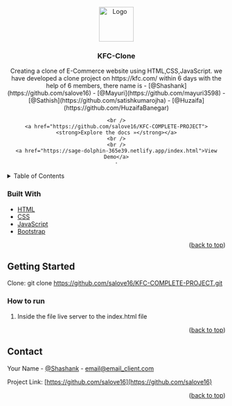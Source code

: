 <div id="top"></div>
<!-- 
[![Contributors][contributors-shield]][contributors-url]
[![Forks][forks-shield]][forks-url]
[![Issues][issues-shield]][issues-url] -->




<!-- PROJECT LOGO -->
<br />
<div align="center">
  <a href="https://github.com/salove16/KFC-COMPLETE-PROJECT">
    <img src="https://images.ctfassets.net/9tka4b3550oc/4vharhzMgZR3UNc2VBF6xB/c2daf1353563987cf5661b24719db3de/image-text-split-1?q=75&w=1024" alt="Logo" width="80" height="80">
  </a>

<h3 align="center">KFC-Clone</h3>

  <p align="center">
   Creating a clone of E-Commerce website using HTML,CSS,JavaScript.
    we have developed a clone project on https://kfc.com/ within 6 days with the help of 6 members, there name is 
    - [@Shashank](https://github.com/salove16)
    - [@Mayuri](https://github.com/mayuri3598)
    - [@Sathish](https://github.com/satishkumarojha)
    - [@Huzaifa](https://github.com/HuzaifaBanegar)

    <br />
    <a href="https://github.com/salove16/KFC-COMPLETE-PROJECT"><strong>Explore the docs »</strong></a>
    <br />
    <br />
    <a href="https://sage-dolphin-365e39.netlify.app/index.html">View Demo</a>
    ·

  </p>
</div>



<!-- TABLE OF CONTENTS -->
<details>
  <summary>Table of Contents</summary>
  <ol>
    <li>
<!--       <a href="#about-the-project">About The Project</a> -->
      <ul>
        <li><a href="#built-with">Built With</a></li>
      </ul>
    </li>
    <li>
      <a href="#getting-started">Getting Started</a>
      <ul>
<!--         <li><a href="#prerequisites">Prerequisites</a></li> -->
        <li><a href="#how to run">Installation</a></li>
      </ul>
    </li>
<!--     <li><a href="#usage">Usage</a></li> -->
<!--     <li><a href="#roadmap">Roadmap</a></li> -->
    <li><a href="#contributing">Contributing</a></li>
<!--     <li><a href="#license">License</a></li> -->
    <li><a href="#contact">Contact</a></li>
<!--     <li><a href="#acknowledgments">Acknowledgments</a></li> -->
  </ol>
</details>



<!-- ABOUT THE PROJECT -->
<!-- ## About The Project

[![Product Name Screen Shot][product-screenshot]](https://example.com)

Here's a blank template to get started: To avoid retyping too much info. Do a search and replace with your text editor for the following: `github_username`, `repo_name`, `twitter_handle`, `linkedin_username`, `email_client`, `email`, `project_title`, `project_description`

<p align="right">(<a href="#top">back to top</a>)</p> -->



### Built With

<!-- * [Next.js](https://nextjs.org/) -->
<!-- * [React.js](https://reactjs.org/) -->
<!-- * [Vue.js](https://vuejs.org/) -->
<!-- * [Angular](https://angular.io/) -->
<!-- * [Svelte](https://svelte.dev/) -->
<!-- * [Laravel](https://laravel.com) -->
* [HTML](https://html.com/)
* [CSS](https://developer.mozilla.org/en-US/docs/Web/CSS)
* [JavaScript](https://www.javascript.com/)
* [Bootstrap](https://getbootstrap.com)
<!-- * [JQuery](https://jquery.com) -->

<!-- * [Bootstrap]() -->

<p align="right">(<a href="#top">back to top</a>)</p>



<!-- GETTING STARTED -->
## Getting Started

Clone: git clone https://github.com/salove16/KFC-COMPLETE-PROJECT.git
<!-- 
### Prerequisites

This is an example of how to list things you need to use the software and how to install them.
* npm
  ```sh
  npm install npm@latest -g
  ```
 -->
### How to run

1. Inside the file live server to the index.html file
<!-- 2. Clone the repo
   ```sh
   git clone https://github.com/github_username/repo_name.git
   ```
3. Install NPM packages
   ```sh
   npm install
   ```
4. Enter your API in `config.js`
   ```js
   const API_KEY = 'ENTER YOUR API';
   ``` -->

<p align="right">(<a href="#top">back to top</a>)</p>



<!-- USAGE EXAMPLES -->
<!-- ## Usage

Use this space to show useful examples of how a project can be used. Additional screenshots, code examples and demos work well in this space. You may also link to more resources.

_For more examples, please refer to the [Documentation](https://example.com)_

<p align="right">(<a href="#top">back to top</a>)</p> -->



<!-- ROADMAP -->
<!-- ## Roadmap

- [ ] Feature 1
- [ ] Feature 2
- [ ] Feature 3
    - [ ] Nested Feature

See the [open issues](https://github.com/github_username/repo_name/issues) for a full list of proposed features (and known issues).

<p align="right">(<a href="#top">back to top</a>)</p>
 -->


<!-- CONTRIBUTING -->
<!-- ## Contributing

Contributions are what make the open source community such an amazing place to learn, inspire, and create. Any contributions you make are **greatly appreciated**.

If you have a suggestion that would make this better, please fork the repo and create a pull request. You can also simply open an issue with the tag "enhancement".
Don't forget to give the project a star! Thanks again!

1. Fork the Project
2. Create your Feature Branch (`git checkout -b feature/AmazingFeature`)
3. Commit your Changes (`git commit -m 'Add some AmazingFeature'`)
4. Push to the Branch (`git push origin feature/AmazingFeature`)
5. Open a Pull Request

<p align="right">(<a href="#top">back to top</a>)</p> -->



<!-- LICENSE -->
<!-- ## License

Distributed under the MIT License. See `LICENSE.txt` for more information.

<p align="right">(<a href="#top">back to top</a>)</p>
 -->


<!-- CONTACT -->
## Contact

Your Name - [@Shashank](https://www.linkedin.com/in/shashank-shalabh/) - email@email_client.com

Project Link: [https://github.com/salove16](https://github.com/salove16)

<p align="right">(<a href="#top">back to top</a>)</p>



<!-- ACKNOWLEDGMENTS -->
<!-- ## Acknowledgments

* []()
* []()
* []()

<p align="right">(<a href="#top">back to top</a>)</p> -->



<!-- MARKDOWN LINKS & IMAGES -->
<!-- https://www.markdownguide.org/basic-syntax/#reference-style-links -->
[contributors-shield]: https://img.shields.io/github/contributors/github_username/repo_name.svg?style=for-the-badge
[contributors-url]: https://github.com/github_username/repo_name/graphs/contributors
[forks-shield]: https://img.shields.io/github/forks/github_username/repo_name.svg?style=for-the-badge
[forks-url]: https://github.com/github_username/repo_name/network/members
[stars-shield]: https://img.shields.io/github/stars/github_username/repo_name.svg?style=for-the-badge
[stars-url]: https://github.com/github_username/repo_name/stargazers
[issues-shield]: https://img.shields.io/github/issues/github_username/repo_name.svg?style=for-the-badge
[issues-url]: https://github.com/github_username/repo_name/issues
[license-shield]: https://img.shields.io/github/license/github_username/repo_name.svg?style=for-the-badge
[license-url]: https://github.com/github_username/repo_name/blob/master/LICENSE.txt
[linkedin-shield]: https://img.shields.io/badge/-LinkedIn-black.svg?style=for-the-badge&logo=linkedin&colorB=555
[linkedin-url]: https://linkedin.com/in/linkedin_username
[product-screenshot]: images/screenshot.png
